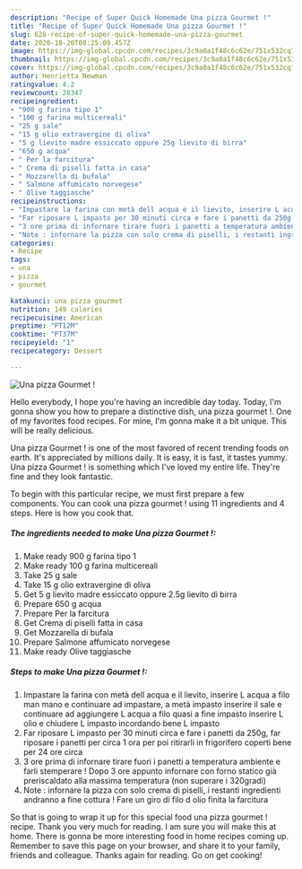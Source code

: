 ```yaml
---
description: "Recipe of Super Quick Homemade Una pizza Gourmet !"
title: "Recipe of Super Quick Homemade Una pizza Gourmet !"
slug: 628-recipe-of-super-quick-homemade-una-pizza-gourmet
date: 2020-10-20T08:25:09.457Z
image: https://img-global.cpcdn.com/recipes/3c9a0a1f48c6c62e/751x532cq70/una-pizza-gourmet-recipe-main-photo.jpg
thumbnail: https://img-global.cpcdn.com/recipes/3c9a0a1f48c6c62e/751x532cq70/una-pizza-gourmet-recipe-main-photo.jpg
cover: https://img-global.cpcdn.com/recipes/3c9a0a1f48c6c62e/751x532cq70/una-pizza-gourmet-recipe-main-photo.jpg
author: Henrietta Newman
ratingvalue: 4.2
reviewcount: 28347
recipeingredient:
- "900 g farina tipo 1"
- "100 g farina multicereali"
- "25 g sale"
- "15 g olio extravergine di oliva"
- "5 g lievito madre essiccato oppure 25g lievito di birra"
- "650 g acqua"
- " Per la farcitura"
- " Crema di piselli fatta in casa"
- " Mozzarella di bufala"
- " Salmone affumicato norvegese"
- " Olive taggiasche"
recipeinstructions:
- "Impastare la farina con metà dell acqua e il lievito, inserire L acqua a filo man mano e continuare ad impastare, a metà impasto inserire il sale e continuare ad aggiungere L acqua a filo quasi a fine impasto inserire L olio e chiudere L impasto incordando bene L impasto"
- "Far riposare L impasto per 30 minuti circa e fare i panetti da 250g, far riposare i panetti per circa 1 ora per poi ritirarli in frigorifero coperti bene per 24 ore circa"
- "3 ore prima di infornare tirare fuori i panetti a temperatura ambiente e farli stemperare ! Dopo 3 ore appunto infornare con forno statico già preriscaldato alla massima temperatura (non superare i 320gradi)"
- "Note : infornare la pizza con solo crema di piselli, i restanti ingredienti andranno a fine cottura ! Fare un giro di filo d olio finita la farcitura"
categories:
- Recipe
tags:
- una
- pizza
- gourmet

katakunci: una pizza gourmet 
nutrition: 149 calories
recipecuisine: American
preptime: "PT12M"
cooktime: "PT37M"
recipeyield: "1"
recipecategory: Dessert

---
```



![Una pizza Gourmet !](https://img-global.cpcdn.com/recipes/3c9a0a1f48c6c62e/751x532cq70/una-pizza-gourmet-recipe-main-photo.jpg)

Hello everybody, I hope you're having an incredible day today. Today, I'm gonna show you how to prepare a distinctive dish, una pizza gourmet !. One of my favorites food recipes. For mine, I'm gonna make it a bit unique. This will be really delicious.



Una pizza Gourmet ! is one of the most favored of recent trending foods on earth. It's appreciated by millions daily. It is easy, it is fast, it tastes yummy. Una pizza Gourmet ! is something which I've loved my entire life. They're fine and they look fantastic.


To begin with this particular recipe, we must first prepare a few components. You can cook una pizza gourmet ! using 11 ingredients and 4 steps. Here is how you cook that.

<!--inarticleads1-->

##### The ingredients needed to make Una pizza Gourmet !:

1. Make ready 900 g farina tipo 1
1. Make ready 100 g farina multicereali
1. Take 25 g sale
1. Take 15 g olio extravergine di oliva
1. Get 5 g lievito madre essiccato oppure 2.5g lievito di birra
1. Prepare 650 g acqua
1. Prepare  Per la farcitura
1. Get  Crema di piselli fatta in casa
1. Get  Mozzarella di bufala
1. Prepare  Salmone affumicato norvegese
1. Make ready  Olive taggiasche




<!--inarticleads2-->

##### Steps to make Una pizza Gourmet !:

1. Impastare la farina con metà dell acqua e il lievito, inserire L acqua a filo man mano e continuare ad impastare, a metà impasto inserire il sale e continuare ad aggiungere L acqua a filo quasi a fine impasto inserire L olio e chiudere L impasto incordando bene L impasto
1. Far riposare L impasto per 30 minuti circa e fare i panetti da 250g, far riposare i panetti per circa 1 ora per poi ritirarli in frigorifero coperti bene per 24 ore circa
1. 3 ore prima di infornare tirare fuori i panetti a temperatura ambiente e farli stemperare ! Dopo 3 ore appunto infornare con forno statico già preriscaldato alla massima temperatura (non superare i 320gradi)
1. Note : infornare la pizza con solo crema di piselli, i restanti ingredienti andranno a fine cottura ! Fare un giro di filo d olio finita la farcitura




So that is going to wrap it up for this special food una pizza gourmet ! recipe. Thank you very much for reading. I am sure you will make this at home. There is gonna be more interesting food in home recipes coming up. Remember to save this page on your browser, and share it to your family, friends and colleague. Thanks again for reading. Go on get cooking!
